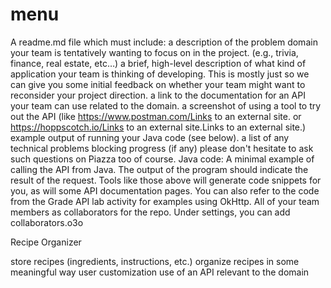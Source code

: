 # menu
A readme.md file which must include:
a description of the problem domain your team is tentatively wanting to focus on in the project. (e.g., trivia, finance, real estate, etc…)
a brief, high-level description of what kind of application your team is thinking of developing.
This is mostly just so we can give you some initial feedback on whether your team might want to reconsider your project direction.
a link to the documentation for an API your team can use related to the domain.
a screenshot of using a tool to try out the API (like https://www.postman.com/Links to an external site. or https://hoppscotch.io/Links to an external site.Links to an external site.)
example output of running your Java code (see below).
a list of any technical problems blocking progress (if any)
please don't hesitate to ask such questions on Piazza too of course.
Java code:
A minimal example of calling the API from Java.
The output of the program should indicate the result of the request.
Tools like those above will generate code snippets for you, as will some API documentation pages. You can also refer to the code from the Grade API lab activity for examples using OkHttp.
All of your team members as collaborators for the repo.
Under settings, you can add collaborators.o3o

Recipe Organizer 

store recipes (ingredients, instructions, etc.) 
organize recipes in some meaningful way 
user customization
use of an API relevant to the domain
